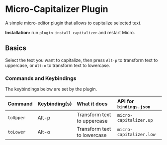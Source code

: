 # Micro-Capitalizer Plugin

A simple micro-editor plugin that allows to capitalize selected text.

**Installation:** run `plugin install capitalizer` and restart Micro.

## Basics

Select the text you want to capitalize, then press `Alt-p` to transform text to uppercase, or `Alt-o` to transform text to lowercase.

### Commands and Keybindings

The keybindings below are set by the plugin.

| Command   | Keybinding(s)              | What it does                                                                                | API for `bindings.json`               |
| :-------  | :------------------------- | :------------------------------------------------------------------------------------------ | :------------------------------------ |
| `toUpper` | Alt-p                      | Transform text to uppercase                                                                 | `micro-capitalizer.up`                |
| `toLower` | Alt-o                      | Transform text to lowercase																   | `micro-capitalizer.low`               |
